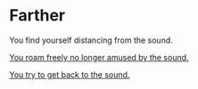 # Farther

You find yourself distancing from the sound.

[You roam freely no longer amused by the sound.](hitchhike.md)

[You try to get back to the sound.](hitchhike.md)
